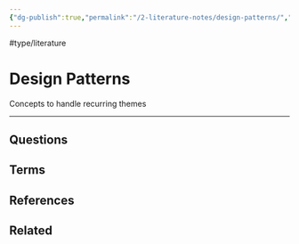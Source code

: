```yaml
---
{"dg-publish":true,"permalink":"/2-literature-notes/design-patterns/","created":"2023-07-20T13:13:32.056+02:00","updated":"2023-08-16T21:52:48.671+02:00"}
---
```


#type/literature
# Design Patterns

Concepts to handle recurring themes

---
## Questions
## Terms
## References
## Related